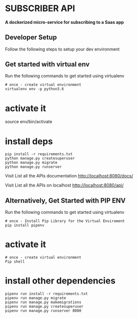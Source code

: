 SUBSCRIBER API
=========================
#### A dockerized micro-service for subscribing to a Saas app

Developer Setup
-------------------------------

Follow the following steps to setup your  dev environment

Get started with virtual env
----------------------------

Run the following commands to get started using virtualenv

``` shell
# once - create virtual environment
virtualenv env -p python3.6
```

# activate it
source env/bin/activate

# install deps
```
pip install -r requirements.txt
python manage.py createsuperuser
python manage.py migrate
python manage.py runserver

```
Visit List all the APIs documentation
[http://localhost:8080/docs/](http://localhost:8080/docs/)

Visit List all the APIs on localhost
[http://localhost:8080/api/](http://localhost:8080/api/)



Alternatively, Get Started with PIP ENV 
----------------------------------------
Run the following commands to get started using virtualenv

``` shell
# once - Install Pip Library for the Virtual Enviroment
pip install pipenv
```

# activate it
``` shell
# once - create virtual environment
Pip shell
```
# install other dependencies
```
pipenv run install -r requirements.txt
pipenv run manage.py migrate
pipenv run manage.py makemigrations
pipenv run manage.py createsuperuser
pipenv run manage.py runserver 8080
```
